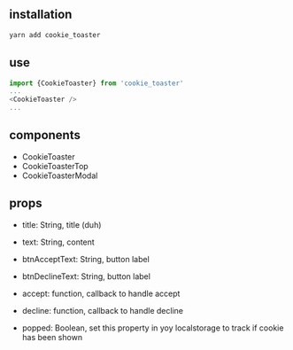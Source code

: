 ## installation
```sh
yarn add cookie_toaster
```

## use
```js
import {CookieToaster} from 'cookie_toaster'
...
<CookieToaster />
...
```

## components
- CookieToaster
- CookieToasterTop
- CookieToasterModal

## props
- title: String, title (duh)
- text: String, content

- btnAcceptText: String, button label
- btnDeclineText: String, button label

- accept: function, callback to handle accept
- decline: function, callback to handle decline

- popped: Boolean, set this property in yoy localstorage to track if cookie has been shown